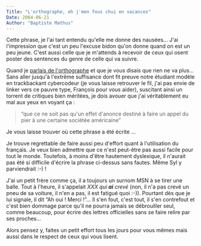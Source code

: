 ```yaml
---
Title: "L'orthographe, eh j'men fous chui en vacances"
Date: 2004-06-21
Author: "Baptiste Mathus"
---
```




Cette phrase, je l'ai tant entendu qu'elle me donne des nausées... J'ai
l'impression que c'est un peu l'excuse bidon qu'on donne quand on est un
peu jeune. C'est aussi celle que je m'attends à recevoir de ceux qui
osent poster des sentences du genre de celle qui va suivre.

Quand je [parlais de
l'orthographe](http://www.batmat.net/blog/2004/03/13/1-SauvonsLorthographe)
et que je vous disais que rien ne va plus... Sans aller jusqu'à
l'extrême suffisance dont fit preuve notre étudiant modèle en
trackbackant cybercodeur (je vous laisse retrouver le fil, j'ai pas
envie de linker vers ce pauvre type, François pour vous aider),
suscitant ainsi un torrent de critiques bien méritées, je dois avouer
que j'ai véritablement eu mal aux yeux en voyant ça :

> “que ce ne soit pas qu'un effet d'anonce destiné à faire un appel du
> pier à une certaine sociétée américaine”

Je vous laisse trouver où cette phrase a été écrite ...

Je trouve regrettable de faire aussi peu d'effort quant à l'utilisation
du français. Je veux bien admettre que ce n'est peut-être pas aussi
facile pour tout le monde. Toutefois, à moins d'être hautement
dyslexique, il n'aurait pas été si difficile d'écrire la phrase
ci-dessus sans fautes. Même Syl y parviendrait :-) !

J'ai un petit frère comme ça, il a toujours un surnom MSN à se tirer une
balle. Tout à l'heure, il s'appelait *XXX qui **ai** crevé* (non, il n'a
pas crevé un pneu de sa voiture, il n'en a pas, il est fatigué quoi
:-)). Pourtant dès que je lui signale, il dit “Ah oui ! Merci !”... Il
s'en fout, c'est tout, il s'en contrefout et c'est bien dommage parce
qu'il ne pourra jamais se débrouiller seul, comme beaucoup, pour écrire
des lettres officielles sans se faire relire par ses proches...

Alors pensez y, faites un petit effort tous les jours pour vous mêmes
mais aussi dans le respect de ceux qui vous lisent.


